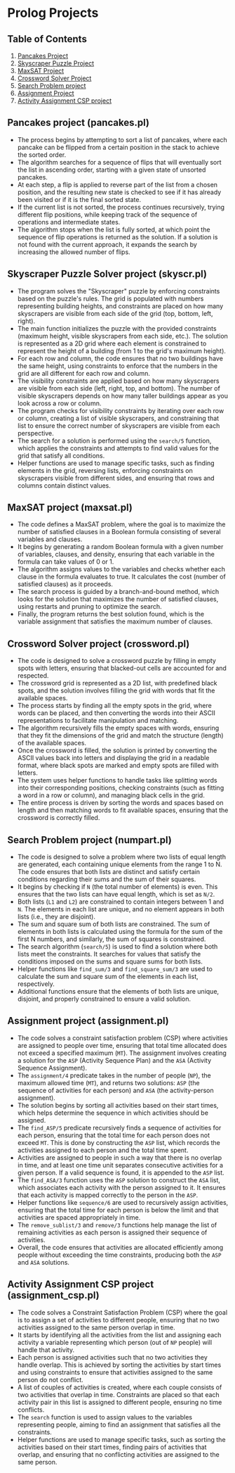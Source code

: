 # Prolog Projects

## Table of Contents
1. [Pancakes Project](#pancakes-project-pancakespl)
2. [Skyscraper Puzzle Project](#skyscraper-puzzle-solver-project-skyscrpl)
3. [MaxSAT Project](#maxsat-project-maxsatpl)
4. [Crossword Solver Project](#crossword-solver-project-crosswordpl)
5. [Search Problem project](#search-problem-project-numpartpl)
6. [Assignment Project](#assignment-project-assignmentpl)
7. [Activity Assignment CSP project](#activity-assignment-csp-project-assignment_csppl)


## Pancakes project (pancakes.pl)

- The process begins by attempting to sort a list of pancakes, where each pancake can be flipped from a certain position in the stack to achieve the sorted order.
- The algorithm searches for a sequence of flips that will eventually sort the list in ascending order, starting with a given state of unsorted pancakes.
- At each step, a flip is applied to reverse part of the list from a chosen position, and the resulting new state is checked to see if it has already been visited or if it is the final sorted state.
- If the current list is not sorted, the process continues recursively, trying different flip positions, while keeping track of the sequence of operations and intermediate states.
- The algorithm stops when the list is fully sorted, at which point the sequence of flip operations is returned as the solution. If a solution is not found with the current approach, it expands the search by increasing the allowed number of flips.

## Skyscraper Puzzle Solver project (skyscr.pl)

- The program solves the "Skyscraper" puzzle by enforcing constraints based on the puzzle's rules. The grid is populated with numbers representing building heights, and constraints are placed on how many skyscrapers are visible from each side of the grid (top, bottom, left, right).
- The main function initializes the puzzle with the provided constraints (maximum height, visible skyscrapers from each side, etc.). The solution is represented as a 2D grid where each element is constrained to represent the height of a building (from 1 to the grid's maximum height).
- For each row and column, the code ensures that no two buildings have the same height, using constraints to enforce that the numbers in the grid are all different for each row and column.
- The visibility constraints are applied based on how many skyscrapers are visible from each side (left, right, top, and bottom). The number of visible skyscrapers depends on how many taller buildings appear as you look across a row or column.
- The program checks for visibility constraints by iterating over each row or column, creating a list of visible skyscrapers, and constraining that list to ensure the correct number of skyscrapers are visible from each perspective.
- The search for a solution is performed using the `search/5` function, which applies the constraints and attempts to find valid values for the grid that satisfy all conditions.
- Helper functions are used to manage specific tasks, such as finding elements in the grid, reversing lists, enforcing constraints on skyscrapers visible from different sides, and ensuring that rows and columns contain distinct values.

## MaxSAT project (maxsat.pl)

- The code defines a MaxSAT problem, where the goal is to maximize the number of satisfied clauses in a Boolean formula consisting of several variables and clauses.
- It begins by generating a random Boolean formula with a given number of variables, clauses, and density, ensuring that each variable in the formula can take values of 0 or 1.
- The algorithm assigns values to the variables and checks whether each clause in the formula evaluates to true. It calculates the cost (number of satisfied clauses) as it proceeds.
- The search process is guided by a branch-and-bound method, which looks for the solution that maximizes the number of satisfied clauses, using restarts and pruning to optimize the search.
- Finally, the program returns the best solution found, which is the variable assignment that satisfies the maximum number of clauses.

## Crossword Solver project (crossword.pl)

- The code is designed to solve a crossword puzzle by filling in empty spots with letters, ensuring that blacked-out cells are accounted for and respected.
- The crossword grid is represented as a 2D list, with predefined black spots, and the solution involves filling the grid with words that fit the available spaces.
- The process starts by finding all the empty spots in the grid, where words can be placed, and then converting the words into their ASCII representations to facilitate manipulation and matching.
- The algorithm recursively fills the empty spaces with words, ensuring that they fit the dimensions of the grid and match the structure (length) of the available spaces.
- Once the crossword is filled, the solution is printed by converting the ASCII values back into letters and displaying the grid in a readable format, where black spots are marked and empty spots are filled with letters.
- The system uses helper functions to handle tasks like splitting words into their corresponding positions, checking constraints (such as fitting a word in a row or column), and managing black cells in the grid.
- The entire process is driven by sorting the words and spaces based on length and then matching words to fit available spaces, ensuring that the crossword is correctly filled.

## Search Problem project (numpart.pl)

- The code is designed to solve a problem where two lists of equal length are generated, each containing unique elements from the range 1 to N. The code ensures that both lists are distinct and satisfy certain conditions regarding their sums and the sum of their squares.
- It begins by checking if `N` (the total number of elements) is even. This ensures that the two lists can have equal length, which is set as `N/2`.
- Both lists (`L1` and `L2`) are constrained to contain integers between 1 and `N`. The elements in each list are unique, and no element appears in both lists (i.e., they are disjoint).
- The sum and square sum of both lists are constrained. The sum of elements in both lists is calculated using the formula for the sum of the first N numbers, and similarly, the sum of squares is constrained.
- The search algorithm (`search/5`) is used to find a solution where both lists meet the constraints. It searches for values that satisfy the conditions imposed on the sums and square sums for both lists.
- Helper functions like `find_sum/3` and `find_square_sum/3` are used to calculate the sum and square sum of the elements in each list, respectively.
- Additional functions ensure that the elements of both lists are unique, disjoint, and properly constrained to ensure a valid solution.


## Assignment project (assignment.pl)

- The code solves a constraint satisfaction problem (CSP) where activities are assigned to people over time, ensuring that total time allocated does not exceed a specified maximum (`MT`). The assignment involves creating a solution for the `ASP` (Activity Sequence Plan) and the `ASA` (Activity Sequence Assignment).
- The `assignment/4` predicate takes in the number of people (`NP`), the maximum allowed time (`MT`), and returns two solutions: `ASP` (the sequence of activities for each person) and `ASA` (the activity-person assignment).
- The solution begins by sorting all activities based on their start times, which helps determine the sequence in which activities should be assigned.
- The `find_ASP/5` predicate recursively finds a sequence of activities for each person, ensuring that the total time for each person does not exceed `MT`. This is done by constructing the `ASP` list, which records the activities assigned to each person and the total time spent.
- Activities are assigned to people in such a way that there is no overlap in time, and at least one time unit separates consecutive activities for a given person. If a valid sequence is found, it is appended to the `ASP` list.
- The `find_ASA/3` function uses the `ASP` solution to construct the `ASA` list, which associates each activity with the person assigned to it. It ensures that each activity is mapped correctly to the person in the `ASP`.
- Helper functions like `sequence/6` are used to recursively assign activities, ensuring that the total time for each person is below the limit and that activities are spaced appropriately in time.
- The `remove_sublist/3` and `remove/3` functions help manage the list of remaining activities as each person is assigned their sequence of activities.
- Overall, the code ensures that activities are allocated efficiently among people without exceeding the time constraints, producing both the `ASP` and `ASA` solutions.


## Activity Assignment CSP project (assignment_csp.pl)

- The code solves a Constraint Satisfaction Problem (CSP) where the goal is to assign a set of activities to different people, ensuring that no two activities assigned to the same person overlap in time.
- It starts by identifying all the activities from the list and assigning each activity a variable representing which person (out of `NP` people) will handle that activity.
- Each person is assigned activities such that no two activities they handle overlap. This is achieved by sorting the activities by start times and using constraints to ensure that activities assigned to the same person do not conflict.
- A list of couples of activities is created, where each couple consists of two activities that overlap in time. Constraints are placed so that each activity pair in this list is assigned to different people, ensuring no time conflicts.
- The `search` function is used to assign values to the variables representing people, aiming to find an assignment that satisfies all the constraints.
- Helper functions are used to manage specific tasks, such as sorting the activities based on their start times, finding pairs of activities that overlap, and ensuring that no conflicting activities are assigned to the same person.

